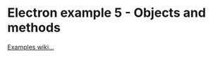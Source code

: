 # Electron example 5 - Objects and methods

[Examples wiki...](https://github.com/Roche-Olivier/Examples/wiki)
